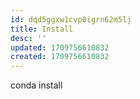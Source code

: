 ```yaml
---
id: dqd5ggxw1cvp0igrn62m5lj
title: Install
desc: ''
updated: 1709756610832
created: 1709756610832
---
```



conda install